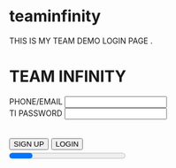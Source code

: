 # teaminfinity
THIS IS MY TEAM DEMO LOGIN PAGE . 

<!DOCTYPE html>
<html>
    <link rel="stylesheet" type="text/css" href="CODE.css">
    <head>
        <title>TEAM INFINITY</title>
    </head>
    <h1>TEAM INFINITY</h1>
    <body>
        <label for="user name">PHONE/EMAIL</label>
        <input type="text" id="user name" name="your name">  <br>
        <label for="user name">TI PASSWORD</label>
        <input type="text" id="password" password="password">
    </body>
    <h2>
    <body>
        <button>SIGN UP</button>
        <button>LOGIN</button><br>
    </body>
    <progress></progress>
    </h2>
</html>
